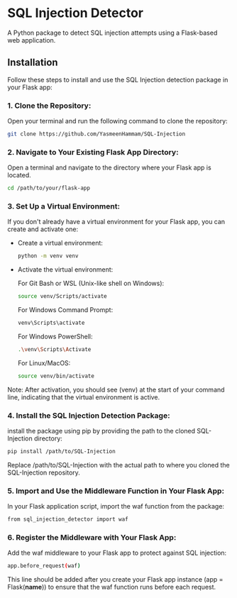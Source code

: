 # SQL Injection Detector

A Python package to detect SQL injection attempts using a Flask-based web application.

## Installation

Follow these steps to install and use the SQL Injection detection package in your Flask app:

### 1. Clone the Repository:

Open your terminal and run the following command to clone the repository:

```bash
git clone https://github.com/YasmeenHammam/SQL-Injection
```

### 2. Navigate to Your Existing Flask App Directory:

Open a terminal and navigate to the directory where your Flask app is located.

```bash
cd /path/to/your/flask-app
```

### 3. Set Up a Virtual Environment:

If you don't already have a virtual environment for your Flask app, you can create and activate one:

- Create a virtual environment:
  ```bash
  python -m venv venv
  ```
- Activate the virtual environment:

  For Git Bash or WSL (Unix-like shell on Windows):
  ```bash
  source venv/Scripts/activate
  ```

  For Windows Command Prompt:
  ```bash
  venv\Scripts\activate
  ```

  For Windows PowerShell:
  ```bash
  .\venv\Scripts\Activate
  ```

  For Linux/MacOS:
  ```bash
  source venv/bin/activate
  ```

Note: After activation, you should see (venv) at the start of your command line, indicating that the virtual environment is active.

### 4. Install the SQL Injection Detection Package:

install the package using pip by providing the path to the cloned SQL-Injection directory:

```bash
pip install /path/to/SQL-Injection
```

Replace /path/to/SQL-Injection with the actual path to where you cloned the SQL-Injection repository.

### 5. Import and Use the Middleware Function in Your Flask App:

In your Flask application script, import the waf function from the package:

```bash
from sql_injection_detector import waf
```

### 6. Register the Middleware with Your Flask App:

Add the waf middleware to your Flask app to protect against SQL injection:
```bash
app.before_request(waf)
```

This line should be added after you create your Flask app instance (app = Flask(**name**)) to ensure that the waf function runs before each request.
